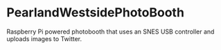 # PearlandWestsidePhotoBooth
Raspberry Pi powered photobooth that uses an SNES USB controller and uploads images to Twitter.
